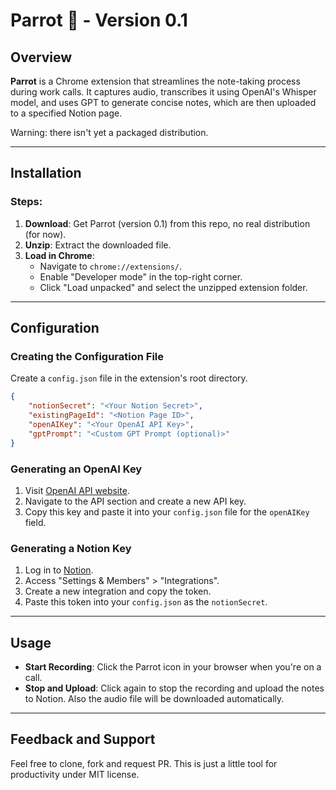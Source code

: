# Parrot 🦜 - Version 0.1

## Overview
**Parrot** is a Chrome extension that streamlines the note-taking process during work calls. It captures audio, transcribes it using OpenAI's Whisper model, and uses GPT to generate concise notes, which are then uploaded to a specified Notion page.

Warning: there isn't yet a packaged distribution.

---

## Installation

### Steps:
1. **Download**: Get Parrot (version 0.1) from this repo, no real distribution (for now).
2. **Unzip**: Extract the downloaded file.
3. **Load in Chrome**:
    - Navigate to `chrome://extensions/`.
    - Enable "Developer mode" in the top-right corner.
    - Click "Load unpacked" and select the unzipped extension folder.

---

## Configuration

### Creating the Configuration File
Create a `config.json` file in the extension's root directory.

```json
{
    "notionSecret": "<Your Notion Secret>",
    "existingPageId": "<Notion Page ID>",
    "openAIKey": "<Your OpenAI API Key>",
    "gptPrompt": "<Custom GPT Prompt (optional)>"
}
```

### Generating an OpenAI Key
1. Visit [OpenAI API website](https://beta.openai.com/signup/).
2. Navigate to the API section and create a new API key.
3. Copy this key and paste it into your `config.json` file for the `openAIKey` field.

### Generating a Notion Key
1. Log in to [Notion](https://www.notion.so/).
2. Access "Settings & Members" > "Integrations".
3. Create a new integration and copy the token.
4. Paste this token into your `config.json` as the `notionSecret`.

---

## Usage

- **Start Recording**: Click the Parrot icon in your browser when you're on a call.
- **Stop and Upload**: Click again to stop the recording and upload the notes to Notion. Also the audio file will be downloaded automatically.

---

## Feedback and Support

Feel free to clone, fork and request PR. This is just a little tool for productivity under MIT license.
